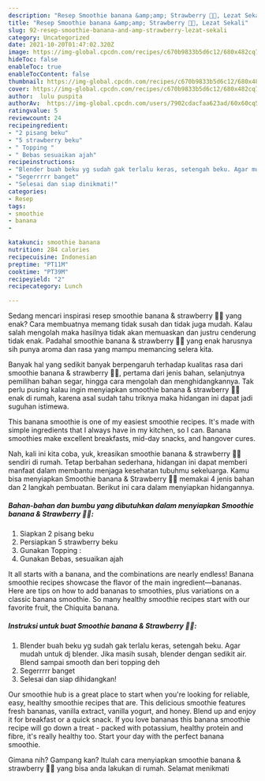 ```yaml
---
description: "Resep Smoothie banana &amp;amp; Strawberry 🍓🍌, Lezat Sekali"
title: "Resep Smoothie banana &amp;amp; Strawberry 🍓🍌, Lezat Sekali"
slug: 92-resep-smoothie-banana-and-amp-strawberry-lezat-sekali
category: Uncategorized
date: 2021-10-20T01:47:02.320Z
image: https://img-global.cpcdn.com/recipes/c670b9833b5d6c12/680x482cq70/smoothie-banana-strawberry-foto-resep-utama.jpg
hideToc: false
enableToc: true
enableTocContent: false
thumbnail: https://img-global.cpcdn.com/recipes/c670b9833b5d6c12/680x482cq70/smoothie-banana-strawberry-foto-resep-utama.jpg
cover: https://img-global.cpcdn.com/recipes/c670b9833b5d6c12/680x482cq70/smoothie-banana-strawberry-foto-resep-utama.jpg
author:  lulu puspita
authorAv:  https://img-global.cpcdn.com/users/7902cdacfaa623ad/60x60cq50/avatar.jpg
ratingvalue: 5
reviewcount: 24
recipeingredient:
- "2 pisang beku"
- "5 strawberry beku"
- " Topping "
- " Bebas sesuaikan ajah"
recipeinstructions:
- "Blender buah beku yg sudah gak terlalu keras, setengah beku. Agar mudah untuk dj blender. Jika masih susah, blender dengan sedikit air. Blend sampai smooth dan beri topping deh"
- "Segerrrrr banget"
- "Selesai dan siap dinikmati!"
categories:
- Resep
tags:
- smoothie
- banana
- 

katakunci: smoothie banana  
nutrition: 284 calories
recipecuisine: Indonesian
preptime: "PT11M"
cooktime: "PT39M"
recipeyield: "2"
recipecategory: Lunch

---
```



Sedang mencari inspirasi resep smoothie banana &amp; strawberry 🍓🍌 yang enak? Cara membuatnya memang tidak susah dan tidak juga mudah. Kalau salah mengolah maka hasilnya tidak akan memuaskan dan justru cenderung tidak enak. Padahal smoothie banana &amp; strawberry 🍓🍌 yang enak harusnya sih punya aroma dan rasa yang mampu memancing selera kita.


Banyak hal yang sedikit banyak berpengaruh terhadap kualitas rasa dari smoothie banana &amp; strawberry 🍓🍌, pertama dari jenis bahan, selanjutnya pemilihan bahan segar, hingga cara mengolah dan menghidangkannya. Tak perlu pusing kalau ingin menyiapkan smoothie banana &amp; strawberry 🍓🍌 enak di rumah, karena asal sudah tahu triknya maka hidangan ini dapat jadi suguhan istimewa.

This banana smoothie is one of my easiest smoothie recipes. It&#39;s made with simple ingredients that I always have in my kitchen, so I can. Banana smoothies make excellent breakfasts, mid-day snacks, and hangover cures.


Nah, kali ini kita coba, yuk, kreasikan smoothie banana &amp; strawberry 🍓🍌 sendiri di rumah. Tetap berbahan sederhana, hidangan ini dapat memberi manfaat dalam membantu menjaga kesehatan tubuhmu sekeluarga. Kamu bisa menyiapkan Smoothie banana &amp; Strawberry 🍓🍌 memakai 4 jenis bahan dan 2 langkah pembuatan. Berikut ini cara dalam menyiapkan hidangannya.

<!--inarticleads1-->

##### Bahan-bahan dan bumbu yang dibutuhkan dalam menyiapkan Smoothie banana &amp; Strawberry 🍓🍌:

1. Siapkan 2 pisang beku
1. Persiapkan 5 strawberry beku
1. Gunakan  Topping :
1. Gunakan  Bebas, sesuaikan ajah


It all starts with a banana, and the combinations are nearly endless! Banana smoothie recipes showcase the flavor of the main ingredient—bananas. Here are tips on how to add bananas to smoothies, plus variations on a classic banana smoothie. So many healthy smoothie recipes start with our favorite fruit, the Chiquita banana. 

<!--inarticleads2-->

##### Instruksi untuk buat Smoothie banana &amp; Strawberry 🍓🍌:

1. Blender buah beku yg sudah gak terlalu keras, setengah beku. Agar mudah untuk dj blender. Jika masih susah, blender dengan sedikit air. Blend sampai smooth dan beri topping deh
1. Segerrrrr banget
1. Selesai dan siap dihidangkan!

Our smoothie hub is a great place to start when you&#39;re looking for reliable, easy, healthy smoothie recipes that are. This delicious smoothie features fresh bananas, vanilla extract, vanilla yogurt, and honey. Blend up and enjoy it for breakfast or a quick snack. If you love bananas this banana smoothie recipe will go down a treat - packed with potassium, healthy protein and fibre, it&#39;s really healthy too. Start your day with the perfect banana smoothie. 

Gimana nih? Gampang kan? Itulah cara menyiapkan smoothie banana &amp; strawberry 🍓🍌 yang bisa anda lakukan di rumah. Selamat menikmati

